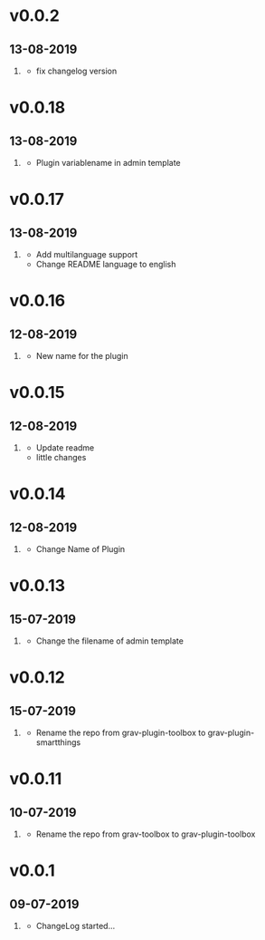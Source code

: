 # v0.0.2
## 13-08-2019

1. [](#bugfix)
    * fix changelog version

# v0.0.18
## 13-08-2019

1. [](#bugfix)
    * Plugin variablename in admin template

# v0.0.17
## 13-08-2019

1. [](#new)
    * Add multilanguage support
    * Change README language to english
    
# v0.0.16
## 12-08-2019

1. [](#new)
    * New name for the plugin
    
# v0.0.15
## 12-08-2019

1. [](#bugfix)
    * Update readme
    * little changes
    
# v0.0.14
## 12-08-2019

1. [](#improved)
    * Change Name of Plugin
    
# v0.0.13
## 15-07-2019

1. [](#bugfix)
    * Change the filename of admin template

# v0.0.12
## 15-07-2019

1. [](#improved)
    * Rename the repo from grav-plugin-toolbox to grav-plugin-smartthings
    
# v0.0.11
## 10-07-2019

1. [](#improved)
    * Rename the repo from grav-toolbox to grav-plugin-toolbox
    
# v0.0.1
## 09-07-2019

1. [](#new)
    * ChangeLog started...
